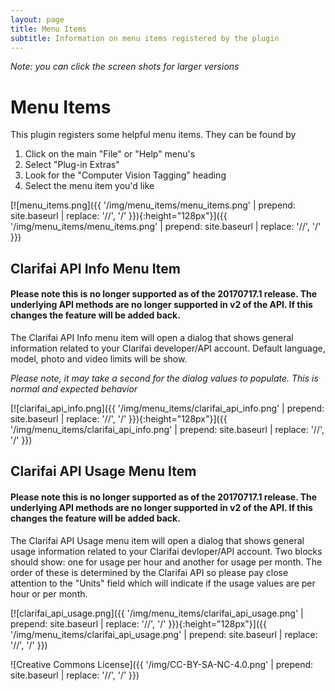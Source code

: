 ```yaml
---
layout: page
title: Menu Items
subtitle: Information on menu items registered by the plugin
---
```


*Note: you can click the screen shots for larger versions*

# Menu Items
This plugin registers some helpful menu items. They can be found by

1. Click on the main "File" or "Help" menu's
1. Select "Plug-in Extras"
1. Look for the "Computer Vision Tagging" heading
1. Select the menu item you'd like

[![menu_items.png]({{ '/img/menu_items/menu_items.png' | prepend: site.baseurl | replace: '//', '/' }}){:height="128px"}]({{ '/img/menu_items/menu_items.png' | prepend: site.baseurl | replace: '//', '/' }})

## Clarifai API Info Menu Item

#### Please note this is no longer supported as of the 20170717.1 release. The underlying API methods are no longer supported in v2 of the API. If this changes the feature will be added back.


The Clarifai API Info menu item will open a dialog that shows general information related to your Clarifai developer/API account. Default language, model, photo and video limits will be show.

*Please note, it may take a second for the dialog values to populate. This is normal and expected behavior*

[![clarifai_api_info.png]({{ '/img/menu_items/clarifai_api_info.png' | prepend: site.baseurl | replace: '//', '/' }}){:height="128px"}]({{ '/img/menu_items/clarifai_api_info.png' | prepend: site.baseurl | replace: '//', '/' }})

## Clarifai API Usage Menu Item

#### Please note this is no longer supported as of the 20170717.1 release. The underlying API methods are no longer supported in v2 of the API. If this changes the feature will be added back.


The Clarifai API Usage menu item will open a dialog that shows general usage information related to your Clarifai devloper/API account. Two blocks should show: one for usage per hour and another for usage per month. The order of these is determined by the Clarifai API so please pay close attention to the "Units" field which will indicate if the usage values are per hour or per month.

[![clarifai_api_usage.png]({{ '/img/menu_items/clarifai_api_usage.png' | prepend: site.baseurl | replace: '//', '/' }}){:height="128px"}]({{ '/img/menu_items/clarifai_api_usage.png' | prepend: site.baseurl | replace: '//', '/' }})

![Creative Commons License]({{ '/img/CC-BY-SA-NC-4.0.png' | prepend: site.baseurl | replace: '//', '/' }})